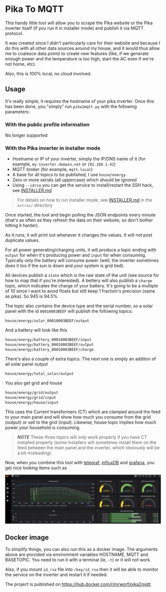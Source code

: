 # Pika To MQTT

This handy little tool will allow you to scrape the Pika website or the Pika inverter itself (if you run it in installer mode) and publish it via MQTT protocol.

It was created since I didn't particularly care for their website and because I do this with all other data sources around my house, and it would thus allow me to coalesce data points to create new features (like, if we generate enough power and the temperature is too high, start the AC even if we're not home, etc).

Also, this is 100% local, no cloud involved.

## Usage

It's really simple, it requires the hostname of your pika inverter. Once this has been done, you "simply" run `pika2mqtt.py` with the following parameters:

### With the public profile information

No longer supported

### With the Pika inverter in installer mode

- Hostname or IP of your inverter, simply the IP/DNS name of it (for example, `my-inverter.domain.net` or `192.168.1.42`)
- MQTT broker (for example, `mqtt.local`)
- A base for all topics to be published, I use `house/energy`
- Zero or more serials (all uppercase) which should be ignored
- Using `--idrsa` you can get the service to install/restart the SSH hack, see [INSTALLER.md](extras/INSTALLER.md)

> For details on how to run installer mode, see [INSTALLER.md](extras/INSTALLER.md) in the `extras/` directory

Once started, the tool and begin polling the JSON endpoints every minute (that's as often as they refresh the data on their website, so don't bother hitting it harder).

As it runs, it will print out whenever it changes the values. It will not post duplicate values.

For all power generating/charging units, it will produce a topic ending with `output` for when it's producing power and `input` for when consuming. Typically only the battery will consume power (well, the inverter sometimes does it too if the sun is down and your system is grid tied).

All devices publish a `state` which is the raw state of the unit (see source for how to map that if you're interested). A bettery will also publish a `charge` topic, which indicates the charge of your battery. It's going to be a multiple of 10 since I want to avoid floats but still keep 1 fraction's precision (same as pika). So 945 is 94.5%

The topic also contains the device type and the serial number, so a solar panel with the id `00010003BEEF` will publish the following topics:

```
house/energy/solar_00010003BEEF/output
```

And a battery will look like this

```
house/energy/battery_00010003BEEF/input
house/energy/battery_00010003BEEF/output
house/energy/battery_00010003BEEF/charge
```

There's also a couple of extra topics. The next one is simply an additon of all solar panel output

```
house/energy/total_solar/output
```

You also get grid and house
```
house/energy/grid/output
house/energy/grid/input
house/energy/house/input
```

This uses the Current transformers (CT) which are clamped around the feed to your main panel and will show how much you consume from the grid (output) or sell to the grid (input). Likewise, house topic implies how much power your household is consuming.

> ***NOTE***
> These three topics will *only* work properly if you have CT installed properly (some installers will sometimes install them on the feed between the main panel and the inverter, which obviously will be a bit misleading).

Now, when you combine this tool with [telegraf](https://www.influxdata.com/time-series-platform/telegraf/ "telegraf"), [influxDB](https://www.influxdata.com/products/influxdb-overview/ "influxDB") and [grafana](https://grafana.com/ "grafana"), you get nice looking items such as

![grafana scrennshot](images/grafana.png "Grafana screenshot")

## Docker image

To simplify things, you can also run this as a docker image. The arguments above are provided via environment variables HOSTNAME, MQTT and BASETOPIC. You need to run it with a terminal (ie, `-t`) or it will not work.

Also, if you mount `id_rsa` file into `/key/id_rsa` then it will be able to monitor the service on the inverter and restart it if needed.

The project is published on https://hub.docker.com/r/mrworf/pika2mqtt
